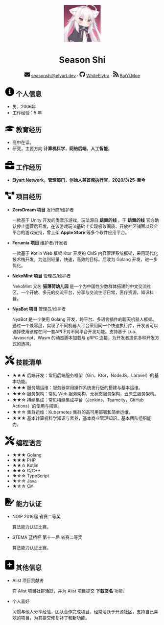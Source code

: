  <center>
     <img src="assets/Avatar.png" width="120px">
     <h1>Season Shi</h1>
     <div>
         <span>
             <img src="assets/envelope-solid.svg" width="18px">
             <a href="mailto: seasonshi@elyart.dev">seasonshi@elyart.dev</a>
         </span>
         ·
         <span>
             <img src="assets/github-brands.svg" width="18px">
             <a href="https://github.com/WhiteElytra">WhiteElytra</a>
         </span>
         ·
         <span>
             <img src="assets/rss-solid.svg" width="18px">
             <a href="https://www.baiyi.moe">BaiYi.Moe</a>
         </span>
     </div>
 </center>


 ## <img src="assets/info-circle-solid.svg" width="30px"> 个人信息 

 - 男，2006年
 - 工作经验：5 年

## <img src="assets/graduation-cap-solid.svg" width="30px"> 教育经历

- 高中在读。
- 研究，主要方向 **计算机科学**，**网络后端**，**人工智能**。

## <img src="assets/briefcase-solid.svg" width="30px"> 工作经历

- **Elyart Network，管理部门，创始人兼首席执行官，2020/3/25-至今**

## <img src="assets/project-diagram-solid.svg" width="30px"> 项目经历

- **ZeroDream 项目** 发行商/维护者

  一款基于 Unity 开发的类音乐游戏，玩法源自 **跳舞的线** ，于 **跳舞的线** 官方确认停止运营后开发，在该游戏玩法基础上实现极致画质、开放社区铺面以及全平台的游戏支持，曾上架 **Apple Store** 等多个软件应用平台。

- **Forumia 项目** 维护者/开发者

  一款基于 Kotlin Web 框架 Ktor 开发的 CMS 内容管理系统框架，采用现代化技术栈开发，为达到轻量，快速，高效的目标。后改为 Golang 开发，进一步优化。

- **NekoMint 项目** 管理员/维护者

  NekoMint 又名 **猫薄荷幼儿园** 是一个为中国性少数群体搭建的中文交流社区。一个开放、多元的交流平台，分享与交流生活日常，医疗资源，知识科普。

- **NyaBot 项目** 管理员/维护者

  NyaBot 是一个使用 Golang 开发，跨平台、多语言插件的聊天机器人框架。通过一个兼容层，实现了不同机器人平台采用同一个快速执行库，开发者可以选择使用该库在同一套API下对不同平台开发功能。支持基于 Lua、Javascript、Wasm 的动态脚本加载与 gRPC 连接，为开发者提供多种开发方式的选择。

## <img src="assets/tools-solid.svg" width="30px"> 技能清单

- ★★★ 后端开发：常用后端服务框架（Gin，Ktor，NodeJS，Laravel）的基本功能。
- ★★★ 服务端运维：服务器常用操作系统发行版的搭建与基本运维。
- ★★☆ 服务架构：常见 Web 服务架构，无状态服务架构，云原生服务架构。
- ★★☆ 持续集成：常见持续集成平台（Jenkins，Teamcity，GitHub Actions）的使用与搭建。
- ★☆☆ 集群运维：Kubernetes 集群的高可用部署和简单运维。
- ★★★ 基本计算机科学知识与素养，基本商业管理知识，基本团队组织能力。

## <img src="assets/tools-solid.svg" width="30px"> 编程语言

- ★★★ Golang
- ★★★ PHP
- ★★☆ Kotlin
- ★★☆ C/C++
- ★☆☆ TypeScript
- ★☆☆ Java
- ★☆☆ C#

## <img src="assets/file-signature-solid.svg" width="30px"> 能力认证

- NOIP 2016届 省赛二等奖

  算法能力认证比赛。

- STEMA 蓝桥杯 第十一届 省赛二等奖

  算法能力认证比赛。

## <img src="assets/square-plus-solid.svg" width="30px"> 其他信息

- Alist 项目贡献者

  在 Alist 项目社群活跃，并为 Alist 项目提交 **下载签名** 功能。

- 个人喜好

  习惯与他人分享经验，团队合作完成项目。经常活跃于开源社区，支持自己喜欢的项目，为其提交修复补丁和新功能。
